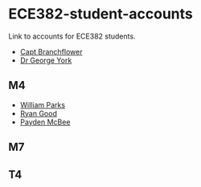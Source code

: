 ECE382-student-accounts
=======================

Link to accounts for ECE382 students.

- [Capt Branchflower](https://www.github.com/toddbranch)
- [Dr George York](https://www.github.com/GeorgeYork)

## M4
- [William Parks](https://www.github.com/WilliamParks)
- [Ryan Good](https://github.com/GoodRyan)
- [Payden McBee](https://www.github.com/Payden-McBee)

## M7

## T4
